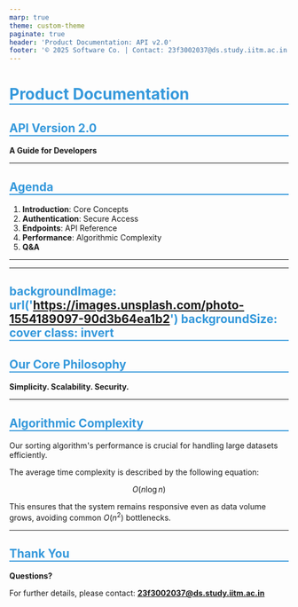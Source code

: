 ```yaml
---
marp: true
theme: custom-theme
paginate: true
header: 'Product Documentation: API v2.0'
footer: '© 2025 Software Co. | Contact: 23f3002037@ds.study.iitm.ac.in'
---
```


# Product Documentation
## API Version 2.0
**A Guide for Developers**

---

<style>
:root {
  --color-background: #f0f4f8;
  --color-foreground: #2c3e50;
  --color-highlight: #3498db;
}

h1, h2 {
  color: var(--color-highlight);
  border-bottom: 2px solid currentColor;
}

section {
    background-color: var(--color-background);
    color: var(--color-foreground);
    font-family: 'Segoe UI', Tahoma, Geneva, Verdana, sans-serif;
}
</style>

## Agenda

1.  **Introduction**: Core Concepts
2.  **Authentication**: Secure Access
3.  **Endpoints**: API Reference
4.  **Performance**: Algorithmic Complexity
5.  **Q&A**

---

---
backgroundImage: url('https://images.unsplash.com/photo-1554189097-90d3b64ea1b2')
backgroundSize: cover
class: invert
---

## Our Core Philosophy
**Simplicity. Scalability. Security.**

---

<style scoped>
section.invert {
  color: #fff; /* Set text color to white for readability on dark images */
  text-shadow: 1px 1px 5px black;
}

section.invert h2 {
    color: #fff;
    border-bottom-color: #fff;
}
</style>

## Algorithmic Complexity

Our sorting algorithm's performance is crucial for handling large datasets efficiently.

The average time complexity is described by the following equation:

$$
O(n \log n)
$$

This ensures that the system remains responsive even as data volume grows, avoiding common $O(n^2)$ bottlenecks.

---

## Thank You

**Questions?**

For further details, please contact:
**23f3002037@ds.study.iitm.ac.in**

